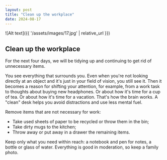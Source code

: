 ```yaml
---
layout: post
title: "Clean up the workplace"
date: 2024-08-17
---
```


![Alt text]({{ '/assets/images/17.jpg' | relative_url }})

## Clean up the workplace

For the next four days, we will be tidying up and continuing to get rid of unnecessary items.

You see everything that surrounds you. Even when you're not looking directly at an object and it's just in your field of vision, you still see it. Then it becomes a reason for shifting your attention, for example, from a work task to thoughts about buying new headphones. Or about how it's time for a cup of tea. Or about how it's time for a vacation. That's how the brain works. A "clean" desk helps you avoid distractions and use less mental fuel.

Remove items that are not necessary for work:

- Take used sheets of paper to be recycled or throw them in the bin;
- Take dirty mugs to the kitchen;
- Throw away or put away in a drawer the remaining items.

Keep only what you need within reach: a notebook and pen for notes, a bottle or glass of water. Everything is good in moderation, so keep a family photo.